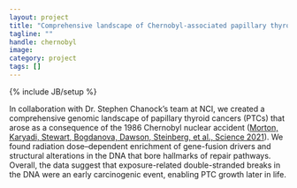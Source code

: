 ```yaml
---
layout: project
title: "Comprehensive landscape of Chernobyl-associated papillary thyroid cancers"
tagline: ""
handle: chernobyl
image: 
category: project
tags: []
---
```

{% include JB/setup %}

In collaboration with Dr. Stephen Chanock’s team at NCI, we created a comprehensive genomic landscape of papillary thyroid cancers (PTCs) that arose as a consequence of the 1986 Chernobyl nuclear accident ([Morton, Karyadi, Stewart, Bogdanova, Dawson, Steinberg, et al., Science 2021]). We found radiation dose–dependent enrichment of gene-fusion drivers and structural alterations in the DNA that bore hallmarks of repair pathways. Overall, the data suggest that exposure-related double-stranded breaks in the DNA were an early carcinogenic event, enabling PTC growth later in life.

[Morton, Karyadi, Stewart, Bogdanova, Dawson, Steinberg, et al., Science 2021]: /papers/paper/rebc-genomic-profile